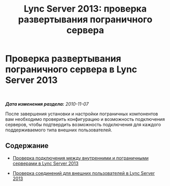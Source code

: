 ﻿---
title: 'Lync Server 2013: проверка развертывания пограничного сервера'
TOCTitle: Проверка развертывания пограничного сервера
ms:assetid: 05ac3530-8756-4c77-8b3b-9d0027029dce
ms:mtpsurl: https://technet.microsoft.com/ru-ru/library/Gg398108(v=OCS.15)
ms:contentKeyID: 49308818
ms.date: 05/19/2016
mtps_version: v=OCS.15
ms.translationtype: HT
---

# Проверка развертывания пограничного сервера в Lync Server 2013

 

_**Дата изменения раздела:** 2010-11-07_

После завершения установки и настройки пограничных компонентов вам необходимо проверить конфигурацию и возможность подключения серверов, чтобы подтвердить возможность подключения для каждого поддерживаемого типа внешних пользователей.

## Содержание

  - [Проверка подключения между внутренними и пограничными серверами в Lync Server 2013](lync-server-2013-verify-connectivity-between-internal-servers-and-edge-servers.md)

  - [Проверка соединений для внешних пользователей в Lync Server 2013](lync-server-2013-verify-connectivity-for-external-users.md)

